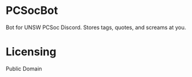 # PCSocBot
Bot for UNSW PCSoc Discord. Stores tags, quotes, and screams at you.

# Licensing
Public Domain

